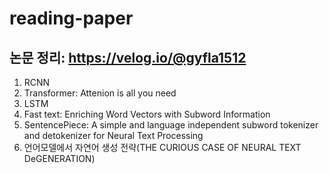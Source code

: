 # reading-paper
## 논문 정리: https://velog.io/@gyfla1512
1. RCNN
2. Transformer: Attenion is all you need
3. LSTM
4. Fast text: Enriching Word Vectors with Subword Information
5. SentencePiece: A simple and language independent subword tokenizer and detokenizer for Neural Text Processing
6. 언어모델에서 자연어 생성 전략(THE CURIOUS CASE OF NEURAL TEXT DeGENERATION)
